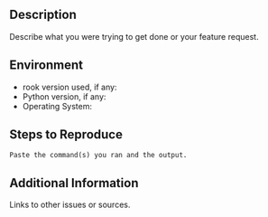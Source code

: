 ## Description

Describe what you were trying to get done or your feature request.

## Environment

* rook version used, if any:
* Python version, if any:
* Operating System:

## Steps to Reproduce

```
Paste the command(s) you ran and the output.
```

## Additional Information

Links to other issues or sources.
